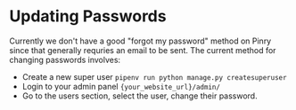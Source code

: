 # Updating Passwords

Currently we don't have a good "forgot my password" method on Pinry since that
generally requries an email to be sent. The current method for changing
passwords involves:

- Create a new super user `pipenv run python manage.py createsuperuser`
- Login to your admin panel `{your_website_url}/admin/`
- Go to the users section, select the user, change their password.
